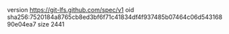 version https://git-lfs.github.com/spec/v1
oid sha256:7520184a8765cb8ed3bf6f71c41834df4f937485b07464c06d54316890e04ea7
size 2441
